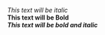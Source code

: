 *This text will be italic* </br>
 **This text will be Bold** </br>
_**This text will be bold and italic**_
